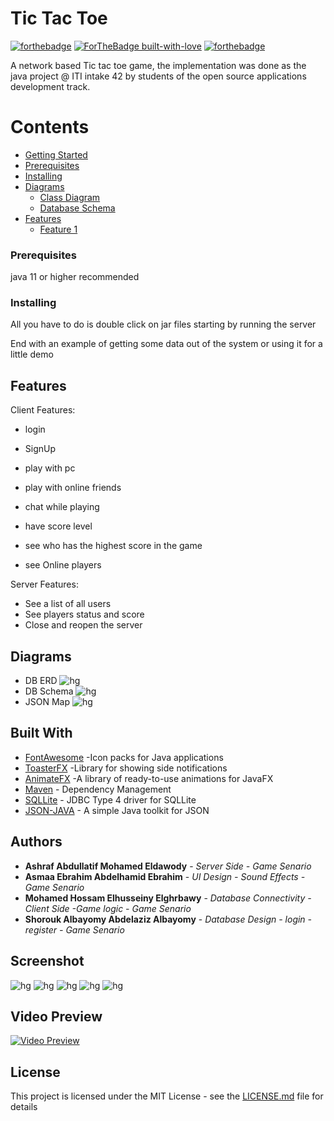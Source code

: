 # Tic Tac Toe
[![forthebadge](https://forthebadge.com/images/badges/made-with-java.svg)](https://forthebadge.com)
[![ForTheBadge built-with-love](http://ForTheBadge.com/images/badges/built-with-love.svg)](https://GitHub.com/Naereen/)
[![forthebadge](https://forthebadge.com/images/badges/uses-css.svg)](https://forthebadge.com)

A network based Tic tac toe game, the implementation was done as the java project @ ITI intake 42 by students of the open source applications development track.


# Contents

- [Getting Started](#getting-started)
- [Prerequisites](#prerequisites)
 - [Installing](#installing)
 - [Diagrams](#diagrams)
	 - [Class Diagram](#class-diagram)
	 - [Database Schema](#database-schema)
  - [Features ](#features)
	  - [Feature 1](#feature-1)

### Prerequisites

java 11 or higher recommended


### Installing

All you have to do is double click on jar files starting by running the server

End with an example of getting some data out of the system or using it for a little demo

## Features

Client Features:

-   login

-   SignUp

-   play with pc

-   play with online friends

-   chat while playing

-   have score level

-   see who has the highest score in the game

-   see Online players


Server Features:
-   See a list of all users
-   See players status and score
-   Close and reopen the server

## Diagrams
- DB ERD
![hg](https://i.imgur.com/fHIdO33.jpg)
- DB Schema
![hg](https://i.imgur.com/vgDWzrk.jpg)
- JSON Map
![hg](https://i.imgur.com/dEhcIH3.png)

## Built With

* [FontAwesome](https://www.jensd.de/wordpress/?tag=fontawesomefx) -Icon packs for Java applications
* [ToasterFX](https://github.com/Mr-Po/toasterfx) -Library for showing side notifications
* [AnimateFX](https://typhon0.github.io/AnimateFX/) -A library of ready-to-use animations for JavaFX
* [Maven](https://maven.apache.org/) - Dependency Management
* [SQLLite](https://www.sqlite.org/index.html) - JDBC Type 4 driver for SQLLite
* [JSON-JAVA](https://github.com/stleary/JSON-java) -  A simple Java toolkit for JSON


## Authors

* **Ashraf Abdullatif Mohamed Eldawody** - *Server Side - Game Senario*
* **Asmaa Ebrahim Abdelhamid Ebrahim** - *UI Design - Sound Effects - Game Senario*
* **Mohamed Hossam Elhusseiny Elghrbawy** - *Database Connectivity - Client Side -Game logic - Game Senario*
* **Shorouk Albayomy Abdelaziz Albayomy** - *Database Design - login - register - Game Senario*

## Screenshot

![hg](https://i.imgur.com/DopSKeP.png)
![hg](https://i.imgur.com/8fD1Hj4.png)
![hg](https://i.imgur.com/cSYETTl.png)
![hg](https://i.imgur.com/cimDk5g.png)
![hg](https://i.imgur.com/2SaQmgz.png)
## Video Preview

[![Video Preview](https://img.youtube.com/vi/WTG8zUbe8yA/0.jpg)](https://www.youtube.com/watch?v=WTG8zUbe8yA)

## License

This project is licensed under the MIT License - see the [LICENSE.md](LICENSE.md) file for details
